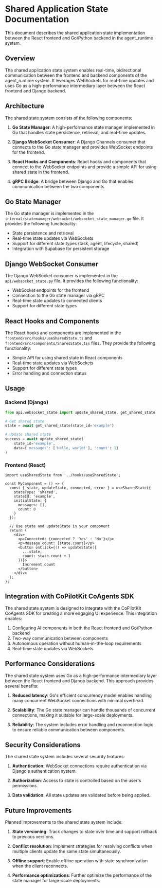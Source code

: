 # Shared Application State Documentation

This document describes the shared application state implementation between the React frontend and Go/Python backend in the agent_runtime system.

## Overview

The shared application state system enables real-time, bidirectional communication between the frontend and backend components of the agent_runtime system. It leverages WebSockets for real-time updates and uses Go as a high-performance intermediary layer between the React frontend and Django backend.

## Architecture

The shared state system consists of the following components:

1. **Go State Manager**: A high-performance state manager implemented in Go that handles state persistence, retrieval, and real-time updates.

2. **Django WebSocket Consumer**: A Django Channels consumer that connects to the Go state manager and provides WebSocket endpoints for the frontend.

3. **React Hooks and Components**: React hooks and components that connect to the WebSocket endpoints and provide a simple API for using shared state in the frontend.

4. **gRPC Bridge**: A bridge between Django and Go that enables communication between the two components.

## Go State Manager

The Go state manager is implemented in the `internal/statemanager/websocket/websocket_state_manager.go` file. It provides the following functionality:

- State persistence and retrieval
- Real-time state updates via WebSockets
- Support for different state types (task, agent, lifecycle, shared)
- Integration with Supabase for persistent storage

## Django WebSocket Consumer

The Django WebSocket consumer is implemented in the `api/websocket_state.py` file. It provides the following functionality:

- WebSocket endpoints for the frontend
- Connection to the Go state manager via gRPC
- Real-time state updates to connected clients
- Support for different state types

## React Hooks and Components

The React hooks and components are implemented in the `frontend/src/hooks/useSharedState.ts` and `frontend/src/components/SharedState.tsx` files. They provide the following functionality:

- Simple API for using shared state in React components
- Real-time state updates via WebSockets
- Support for different state types
- Error handling and connection status

## Usage

### Backend (Django)

```python
from api.websocket_state import update_shared_state, get_shared_state

# Get shared state
state = await get_shared_state(state_id='example')

# Update shared state
success = await update_shared_state(
    state_id='example',
    data={'messages': ['Hello, world!'], 'count': 1}
)
```

### Frontend (React)

```tsx
import useSharedState from '../hooks/useSharedState';

const MyComponent = () => {
  const { state, updateState, connected, error } = useSharedState({
    stateType: 'shared',
    stateId: 'example',
    initialState: {
      messages: [],
      count: 0
    }
  });

  // Use state and updateState in your component
  return (
    <div>
      <p>Connected: {connected ? 'Yes' : 'No'}</p>
      <p>Message count: {state.count}</p>
      <button onClick={() => updateState({
        ...state,
        count: state.count + 1
      })}>
        Increment count
      </button>
    </div>
  );
};
```

## Integration with CoPilotKit CoAgents SDK

The shared state system is designed to integrate with the CoPilotKit CoAgents SDK for creating a more engaging UI experience. This integration enables:

1. Configuring AI components in both the React frontend and Go/Python backend
2. Two-way communication between components
3. Autonomous operation without human-in-the-loop requirements
4. Real-time state updates via WebSockets

## Performance Considerations

The shared state system uses Go as a high-performance intermediary layer between the React frontend and Django backend. This approach provides several benefits:

1. **Reduced latency**: Go's efficient concurrency model enables handling many concurrent WebSocket connections with minimal overhead.

2. **Scalability**: The Go state manager can handle thousands of concurrent connections, making it suitable for large-scale deployments.

3. **Reliability**: The system includes error handling and reconnection logic to ensure reliable communication between components.

## Security Considerations

The shared state system includes several security features:

1. **Authentication**: WebSocket connections require authentication via Django's authentication system.

2. **Authorization**: Access to state is controlled based on the user's permissions.

3. **Data validation**: All state updates are validated before being applied.

## Future Improvements

Planned improvements to the shared state system include:

1. **State versioning**: Track changes to state over time and support rollback to previous versions.

2. **Conflict resolution**: Implement strategies for resolving conflicts when multiple clients update the same state simultaneously.

3. **Offline support**: Enable offline operation with state synchronization when the client reconnects.

4. **Performance optimizations**: Further optimize the performance of the state manager for large-scale deployments.
